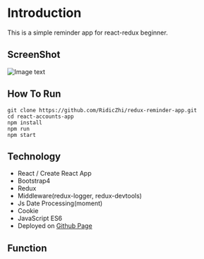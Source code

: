 

# Introduction

This is a simple reminder app for react-redux beginner.

## ScreenShot
![Image text]()

## How To Run

```
git clone https://github.com/RidicZhi/redux-reminder-app.git
cd react-accounts-app
npm install
npm run
npm start
```

## Technology

* React / Create React App
* Bootstrap4
* Redux
* Middleware(redux-logger, redux-devtools)
* Js Date Processing(moment)
* Cookie
* JavaScript ES6
* Deployed on [Github Page]()

## Function

